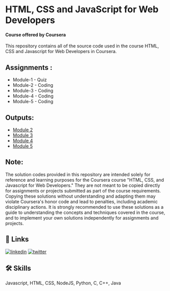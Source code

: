 # HTML, CSS and JavaScript for Web Developers 
#### Course offered by Coursera

This repository contains all of the source code used in the course HTML, CSS and Javascript for Web Developers in Coursera.

## Assignments :

* Module-1 - Quiz 
* Module-2 - Coding
* Module-3 - Coding
* Module-4 - Coding
* Module-5 - Coding

  
## Outputs:
* [Module 2](https://vansh-codes.github.io/Coursera-HTML-CSS-and-JavaScript-for-Web-Developers/Assignments/module-2/index.html)
* [Module 3](https://vansh-codes.github.io/Coursera-HTML-CSS-and-JavaScript-for-Web-Developers/Assignments/module-3/index.html)
* [Module 4](https://vansh-codes.github.io/Coursera-HTML-CSS-and-JavaScript-for-Web-Developers/Assignments/module-4/index.html)
* [Module 5](https://vansh-codes.github.io/Coursera-HTML-CSS-and-JavaScript-for-Web-Developers/Assignments/module-5/index.html)


## Note:

The solution codes provided in this repository are intended solely for reference and learning purposes for the Coursera course "HTML, CSS, and Javascript for Web Developers." They are not meant to be copied directly for assignments or projects submitted as part of the course requirements.
Copying these solutions without understanding and adapting them may violate Coursera's honor code and lead to penalties, including academic disciplinary actions.
It is strongly recommended to use these solutions as a guide to understanding the concepts and techniques covered in the course, and to implement your own solutions independently for assignments and projects.


## 🔗 Links
[![linkedin](https://img.shields.io/badge/linkedin-0A66C2?style=for-the-badge&logo=linkedin&logoColor=white)](https://www.linkedin.com/in/vanshchaurasiya24)
[![twitter](https://img.shields.io/badge/twitter-1DA1F2?style=for-the-badge&logo=twitter&logoColor=white)](https://www.twitter.com/vanshchaurasiy4)


## 🛠 Skills
Javascript, HTML, CSS, NodeJS, Python, C, C++, Java
